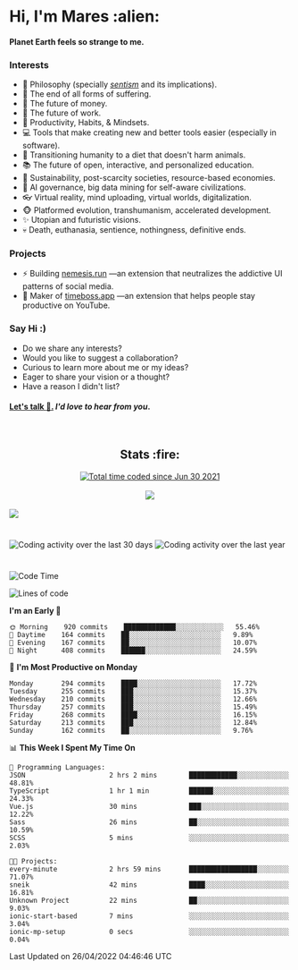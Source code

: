 <h1>Hi, I'm Mares :alien:</h1>

#### Planet Earth feels so strange to me.

### **Interests**

- 🌊 Philosophy (specially [_sentism_][sentismmedium] and its implications).
- 🎯 The end of all forms of suffering.
- 💸 The future of money.
- 💼 The future of work.
- 🧠 Productivity, Habits, & Mindsets.
- 💻 Tools that make creating new and better tools easier (especially in software).
- 🥗 Transitioning humanity to a diet that doesn't harm animals.
- 📚 The future of open, interactive, and personalized education.
- 🌱 Sustainability, post-scarcity societies, resource-based economies.
- 🤖 AI governance, big data mining for self-aware civilizations.
- 👓 Virtual reality, mind uploading, virtual worlds, digitalization.
- 🐵 Platformed evolution, transhumanism, accelerated development.
- ✨ Utopian and futuristic visions.
- 💀 Death, euthanasia, sentience, nothingness, definitive ends.


### **Projects**

- ⚡ Building [nemesis.run](https://nemesis.run) —an extension that neutralizes the addictive UI patterns of social media.
- 💎 Maker of [timeboss.app](https://timeboss.app) —an extension that helps people stay productive on YouTube.


### **Say Hi :)**

- Do we share any interests?
- Would you like to suggest a collaboration?
- Curious to learn more about me or my ideas?
- Eager to share your vision or a thought?
- Have a reason I didn't list?

#### [Let's talk :wave:.](mailto:mareszhar@gmail.com) _I'd love to hear from you_.

[sentismmedium]: https://medium.com/@mareszhar/born-a-prisoner-a-reflection-about-life-its-struggles-and-a-plan-to-escape-d8566ce9b026

<br>

<h2 align="center">Stats :fire:</h2>

<div align="center">
  <a href="https://wakatime.com/@cfdc0e0d-4860-4b62-9ff0-cb659185525e">
    <img src="https://wakatime.com/badge/user/cfdc0e0d-4860-4b62-9ff0-cb659185525e.svg" alt="Total time coded since Jun 30 2021" />
  </a>
</div>

<br>

<!-- 
Add or remove this: 
&dates=B1AAB3FF 
...or this...
&date_format=M%20j%5B%2C%20Y%5D
from the *streak stats URL below* if they get bugged and aren't updating: 
-->

<div align="center">
  <img src="https://github-readme-streak-stats.herokuapp.com?user=mareszhar&theme=black-ice&hide_border=true&stroke=FFFFFF15&ring=DF8FFE&fire=DF8FFE&currStreakLabel=DF8FFE&background=1A232A&currStreakNum=86FFAB&dates=B1AAB3FF&date_format=M%20j%5B%2C%20Y%5D">
</div>

<br>

<img src="https://activity-graph.herokuapp.com/graph?username=mareszhar&theme=nord&bg_color=00000000&color=979797&line=DF8FFE&point=00000000&area=true&hide_border=true">

<br>

<h1></h1>

<img src="https://wakatime.com/share/@mares/5df0ff02-9c79-41b4-b540-51dc9c65a57b.svg" alt="Coding activity over the last 30 days" />
<img src="https://wakatime.com/share/@mares/ea89ba71-f374-40af-930c-e0655909fe37.svg" alt="Coding activity over the last year" />

<h1></h1>

<!--START_SECTION:waka-->
![Code Time](http://img.shields.io/badge/Code%20Time-515%20hrs%2056%20mins-blue)

![Lines of code](https://img.shields.io/badge/From%20Hello%20World%20I%27ve%20Written-132%20Thousand%20lines%20of%20code-blue)

**I'm an Early 🐤** 

```text
🌞 Morning    920 commits    █████████████░░░░░░░░░░░░   55.46% 
🌆 Daytime    164 commits    ██░░░░░░░░░░░░░░░░░░░░░░░   9.89% 
🌃 Evening    167 commits    ██░░░░░░░░░░░░░░░░░░░░░░░   10.07% 
🌙 Night      408 commits    ██████░░░░░░░░░░░░░░░░░░░   24.59%

```
📅 **I'm Most Productive on Monday** 

```text
Monday       294 commits    ████░░░░░░░░░░░░░░░░░░░░░   17.72% 
Tuesday      255 commits    ███░░░░░░░░░░░░░░░░░░░░░░   15.37% 
Wednesday    210 commits    ███░░░░░░░░░░░░░░░░░░░░░░   12.66% 
Thursday     257 commits    ███░░░░░░░░░░░░░░░░░░░░░░   15.49% 
Friday       268 commits    ████░░░░░░░░░░░░░░░░░░░░░   16.15% 
Saturday     213 commits    ███░░░░░░░░░░░░░░░░░░░░░░   12.84% 
Sunday       162 commits    ██░░░░░░░░░░░░░░░░░░░░░░░   9.76%

```


📊 **This Week I Spent My Time On** 

```text
💬 Programming Languages: 
JSON                     2 hrs 2 mins        ████████████░░░░░░░░░░░░░   48.81% 
TypeScript               1 hr 1 min          ██████░░░░░░░░░░░░░░░░░░░   24.33% 
Vue.js                   30 mins             ███░░░░░░░░░░░░░░░░░░░░░░   12.22% 
Sass                     26 mins             ██░░░░░░░░░░░░░░░░░░░░░░░   10.59% 
SCSS                     5 mins              ░░░░░░░░░░░░░░░░░░░░░░░░░   2.03%

🐱‍💻 Projects: 
every-minute             2 hrs 59 mins       █████████████████░░░░░░░░   71.07% 
sneik                    42 mins             ████░░░░░░░░░░░░░░░░░░░░░   16.81% 
Unknown Project          22 mins             ██░░░░░░░░░░░░░░░░░░░░░░░   9.03% 
ionic-start-based        7 mins              ░░░░░░░░░░░░░░░░░░░░░░░░░   3.04% 
ionic-mp-setup           0 secs              ░░░░░░░░░░░░░░░░░░░░░░░░░   0.04%

```


 Last Updated on 26/04/2022 04:46:46 UTC
<!--END_SECTION:waka-->
